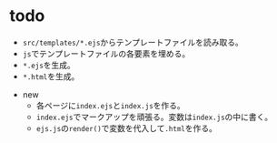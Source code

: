 # todo

* `src/templates/*.ejs`からテンプレートファイルを読み取る。
* `js`でテンプレートファイルの各要素を埋める。
* `*.ejs`を生成。
* `*.html`を生成。


- new
    * 各ページに`index.ejs`と`index.js`を作る。
    * `index.ejs`でマークアップを頑張る。変数は`index.js`の中に書く。
    * `ejs.js`の`render()`で変数を代入して`.html`を作る。
